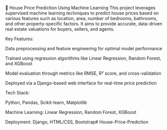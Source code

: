 🏡 House Price Prediction Using Machine Learning
This project leverages supervised machine learning techniques to predict house prices based on various features such as location, area, number of bedrooms, bathrooms, and other property-specific factors. It aims to provide accurate, data-driven real estate valuations for buyers, sellers, and agents.

Key Features:

Data preprocessing and feature engineering for optimal model performance

Trained using regression algorithms like Linear Regression, Random Forest, and XGBoost

Model evaluation through metrics like RMSE, R² score, and cross-validation

Deployed via a Django-based web interface for real-time price prediction

Tech Stack:

Python, Pandas, Scikit-learn, Matplotlib

Machine Learning: Linear Regression, Random Forest, XGBoost

Deployment: Django, HTML/CSS, Bootstrap# House-Price-Prediction
